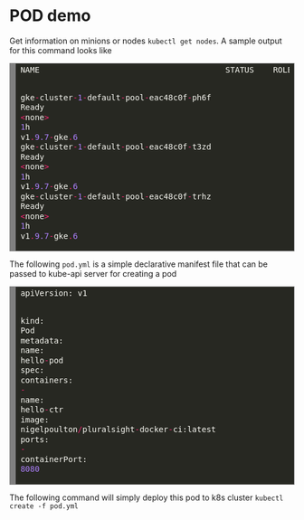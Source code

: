# POD demo

Get information on minions or nodes `kubectl get nodes`. A sample output for this command looks like

<!-- HTML generated using hilite.me --><div style="background: #272822; overflow:auto;width:auto;border:solid gray;border-width:.1em .1em .1em .8em;padding:.2em .6em;"><pre style="margin: 0; line-height: 125%"><span style="color: #f8f8f2">NAME</span>                                       <span style="color: #f8f8f2">STATUS</span>    <span style="color: #f8f8f2">ROLES</span>     <span style="color: #f8f8f2">AGE</span>       <span style="color: #f8f8f2">VERSION</span>
<span style="color: #f8f8f2">gke</span><span style="color: #f92672">-</span><span style="color: #f8f8f2">cluster</span><span style="color: #f92672">-</span><span style="color: #ae81ff">1</span><span style="color: #f92672">-</span><span style="color: #f8f8f2">default</span><span style="color: #f92672">-</span><span style="color: #f8f8f2">pool</span><span style="color: #f92672">-</span><span style="color: #f8f8f2">eac48c0f</span><span style="color: #f92672">-</span><span style="color: #f8f8f2">ph6f</span>   <span style="color: #f8f8f2">Ready</span>     <span style="color: #f92672">&lt;</span><span style="color: #f8f8f2">none</span><span style="color: #f92672">&gt;</span>    <span style="color: #ae81ff">1</span><span style="color: #f8f8f2">h</span>        <span style="color: #f8f8f2">v1</span><span style="color: #f92672">.</span><span style="color: #ae81ff">9.7</span><span style="color: #f92672">-</span><span style="color: #f8f8f2">gke</span><span style="color: #f92672">.</span><span style="color: #ae81ff">6</span>
<span style="color: #f8f8f2">gke</span><span style="color: #f92672">-</span><span style="color: #f8f8f2">cluster</span><span style="color: #f92672">-</span><span style="color: #ae81ff">1</span><span style="color: #f92672">-</span><span style="color: #f8f8f2">default</span><span style="color: #f92672">-</span><span style="color: #f8f8f2">pool</span><span style="color: #f92672">-</span><span style="color: #f8f8f2">eac48c0f</span><span style="color: #f92672">-</span><span style="color: #f8f8f2">t3zd</span>   <span style="color: #f8f8f2">Ready</span>     <span style="color: #f92672">&lt;</span><span style="color: #f8f8f2">none</span><span style="color: #f92672">&gt;</span>    <span style="color: #ae81ff">1</span><span style="color: #f8f8f2">h</span>        <span style="color: #f8f8f2">v1</span><span style="color: #f92672">.</span><span style="color: #ae81ff">9.7</span><span style="color: #f92672">-</span><span style="color: #f8f8f2">gke</span><span style="color: #f92672">.</span><span style="color: #ae81ff">6</span>
<span style="color: #f8f8f2">gke</span><span style="color: #f92672">-</span><span style="color: #f8f8f2">cluster</span><span style="color: #f92672">-</span><span style="color: #ae81ff">1</span><span style="color: #f92672">-</span><span style="color: #f8f8f2">default</span><span style="color: #f92672">-</span><span style="color: #f8f8f2">pool</span><span style="color: #f92672">-</span><span style="color: #f8f8f2">eac48c0f</span><span style="color: #f92672">-</span><span style="color: #f8f8f2">trhz</span>   <span style="color: #f8f8f2">Ready</span>     <span style="color: #f92672">&lt;</span><span style="color: #f8f8f2">none</span><span style="color: #f92672">&gt;</span>    <span style="color: #ae81ff">1</span><span style="color: #f8f8f2">h</span>        <span style="color: #f8f8f2">v1</span><span style="color: #f92672">.</span><span style="color: #ae81ff">9.7</span><span style="color: #f92672">-</span><span style="color: #f8f8f2">gke</span><span style="color: #f92672">.</span><span style="color: #ae81ff">6</span>
</pre></div>

The following `pod.yml` is a simple declarative manifest file that can be passed to kube-api server for creating a pod

<!-- HTML generated using hilite.me --><div style="background: #272822; overflow:auto;width:auto;border:solid gray;border-width:.1em .1em .1em .8em;padding:.2em .6em;"><pre style="margin: 0; line-height: 125%"><span style="color: #f8f8f2">apiVersion:</span> <span style="color: #f8f8f2">v1</span>
<span style="color: #f8f8f2">kind:</span> <span style="color: #f8f8f2">Pod</span>
<span style="color: #f8f8f2">metadata:</span>
  <span style="color: #f8f8f2">name:</span> <span style="color: #f8f8f2">hello</span><span style="color: #f92672">-</span><span style="color: #f8f8f2">pod</span>
<span style="color: #f8f8f2">spec:</span>
  <span style="color: #f8f8f2">containers:</span>
  <span style="color: #f92672">-</span> <span style="color: #f8f8f2">name:</span> <span style="color: #f8f8f2">hello</span><span style="color: #f92672">-</span><span style="color: #f8f8f2">ctr</span>
    <span style="color: #f8f8f2">image:</span> <span style="color: #f8f8f2">nigelpoulton</span><span style="color: #f92672">/</span><span style="color: #f8f8f2">pluralsight</span><span style="color: #f92672">-</span><span style="color: #f8f8f2">docker</span><span style="color: #f92672">-</span><span style="color: #f8f8f2">ci:latest</span>
    <span style="color: #f8f8f2">ports:</span>
    <span style="color: #f92672">-</span> <span style="color: #f8f8f2">containerPort:</span> <span style="color: #ae81ff">8080</span>
</pre></div>

The following command will simply deploy this pod to k8s cluster
`kubectl create -f pod.yml` 